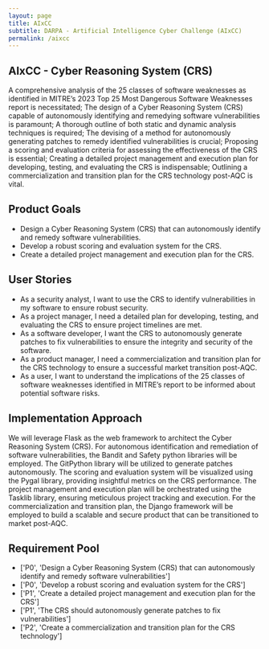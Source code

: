 ```yaml
---
layout: page
title: AIxCC 
subtitle: DARPA - Artificial Intelligence Cyber Challenge (AIxCC)
permalink: /aixcc
---
```


## AIxCC - Cyber Reasoning System (CRS)

A comprehensive analysis of the 25 classes of software weaknesses as identified in MITRE’s 2023 Top 25 Most Dangerous Software Weaknesses report is necessitated; The design of a Cyber Reasoning System (CRS) capable of autonomously identifying and remedying software vulnerabilities is paramount; A thorough outline of both static and dynamic analysis techniques is required; The devising of a method for autonomously generating patches to remedy identified vulnerabilities is crucial; Proposing a scoring and evaluation criteria for assessing the effectiveness of the CRS is essential; Creating a detailed project management and execution plan for developing, testing, and evaluating the CRS is indispensable; Outlining a commercialization and transition plan for the CRS technology post-AQC is vital.

## Product Goals

- Design a Cyber Reasoning System (CRS) that can autonomously identify and remedy software vulnerabilities.
- Develop a robust scoring and evaluation system for the CRS.
- Create a detailed project management and execution plan for the CRS.

## User Stories

- As a security analyst, I want to use the CRS to identify vulnerabilities in my software to ensure robust security.
- As a project manager, I need a detailed plan for developing, testing, and evaluating the CRS to ensure project timelines are met.
- As a software developer, I want the CRS to autonomously generate patches to fix vulnerabilities to ensure the integrity and security of the software.
- As a product manager, I need a commercialization and transition plan for the CRS technology to ensure a successful market transition post-AQC.
- As a user, I want to understand the implications of the 25 classes of software weaknesses identified in MITRE’s report to be informed about potential software risks.

## Implementation Approach

We will leverage Flask as the web framework to architect the Cyber Reasoning System (CRS). For autonomous identification and remediation of software vulnerabilities, the Bandit and Safety python libraries will be employed. The GitPython library will be utilized to generate patches autonomously. The scoring and evaluation system will be visualized using the Pygal library, providing insightful metrics on the CRS performance. The project management and execution plan will be orchestrated using the Tasklib library, ensuring meticulous project tracking and execution. For the commercialization and transition plan, the Django framework will be employed to build a scalable and secure product that can be transitioned to market post-AQC.

## Requirement Pool

- ['P0', 'Design a Cyber Reasoning System (CRS) that can autonomously identify and remedy software vulnerabilities']
- ['P0', 'Develop a robust scoring and evaluation system for the CRS']
- ['P1', 'Create a detailed project management and execution plan for the CRS']
- ['P1', 'The CRS should autonomously generate patches to fix vulnerabilities']
- ['P2', 'Create a commercialization and transition plan for the CRS technology']


